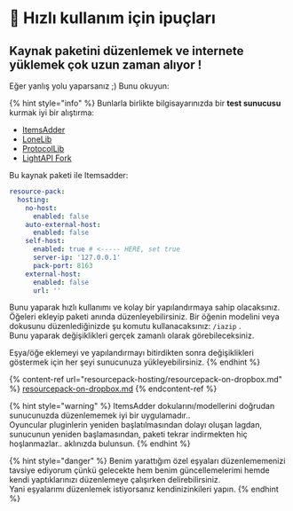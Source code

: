 # 🏁 Hızlı kullanım için ipuçları

## Kaynak paketini düzenlemek ve internete yüklemek çok uzun zaman alıyor !

Eğer yanlış yolu yaparsanız ;) Bunu okuyun:

{% hint style="info" %}
Bunlarla birlikte bilgisayarınızda bir **test sunucusu** kurmak iyi bir alıştırma:

* [ItemsAdder](https://www.spigotmc.org/resources/%E2%9C%85must-have%E2%9C%85-itemsadder%E2%9C%A8textures-3d-models-emojis-ores-blocks-wings-tails-hats-more.73355/)
* [LoneLib](https://www.spigotmc.org/resources/lonelibs.75974/)
* [ProtocolLib](https://www.spigotmc.org/resources/protocollib.1997/)
* [LightAPI Fork](https://www.spigotmc.org/resources/lightapi-fork.48247/)

Bu kaynak paketi ile Itemsadder:

```yaml
resource-pack:
  hosting:
    no-host:
      enabled: false
    auto-external-host:
      enabled: false
    self-host:
      enabled: true # <----- HERE, set true
      server-ip: '127.0.0.1'
      pack-port: 8163
    external-host:
      enabled: false
      url: ''
```

Bunu yaparak hızlı kullanımı ve kolay bir yapılandırmaya sahip olacaksınız. Öğeleri ekleyip paketi anında düzenleyebilirsiniz.
Bir öğenin modelini veya dokusunu düzenlediğinizde şu komutu kullanacaksınız:  `/iazip` .\
Bunu yaparak değişiklikleri gerçek zamanlı olarak görebileceksiniz.

Eşya/öğe eklemeyi ve yapılandırmayı bitirdikten sonra değişiklikleri göstermek için her şeyi sunucunuza yükleyebilirsiniz.
{% endhint %}

{% content-ref url="resourcepack-hosting/resourcepack-on-dropbox.md" %}
[resourcepack-on-dropbox.md](resourcepack-hosting/resourcepack-on-dropbox.md)
{% endcontent-ref %}

{% hint style="warning" %}
ItemsAdder dokularını/modellerini doğrudan sunucunuzda düzenlememek iyi bir uygulamadır..\
Oyuncular pluginlerin yeniden başlatılmasından dolayı oluşan lagdan, sunucunun yeniden başlamasından, paketi tekrar indirmekten hiç hoşlanmazlar.. aklınızda bulunsun.
{% endhint %}

{% hint style="danger" %}
Benim yarattığım özel eşyaları düzenlememenizi tavsiye ediyorum çünkü gelecekte hem benim güncellemelerimi hemde kendi yaptıklarınızı düzenlemeye çalışırken delirebilirsiniz.\
Yani eşyalarımı düzenlemek istiyorsanız kendinizinkileri yapın.
{% endhint %}

